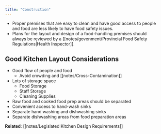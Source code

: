 ```yaml
---
title: "Construction"
---
```

- Proper premises that are easy to clean and have good access to people and food are  less likely to have food safety issues.
- Plans for the layout and design of a food-handling premises should always be reviewed by a [[notes/govenment/Provincial Food Safety Regulations|Health Inspector]].

## Good Kitchen Layout Considerations

- Good flow of people and food
	- Avoid crowding and [[notes/Cross-Contamination]]
- Lots of storage space
	- Food Storage
	- Staff Storage 
	- Cleaning Supplies
- Raw food and cooked food prep areas should be separated
- Convenient access to hand-wash sinks
- Separate hand washing and dishwashing sinks
- Separate dishwashing areas from food preparation areas

**Related**: [[notes/Legislated Kitchen Design Requirements]]